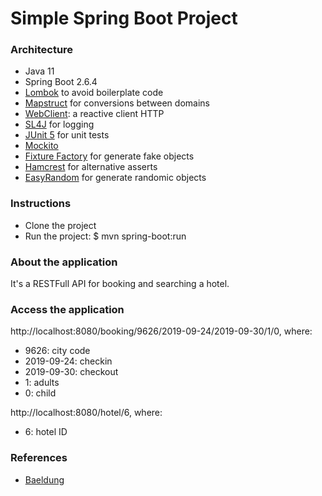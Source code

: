 # Simple Spring Boot Project

### Architecture
- Java 11
- Spring Boot 2.6.4
- [Lombok](https://projectlombok.org) to avoid boilerplate code
- [Mapstruct](https://mapstruct.org) for conversions between domains
- [WebClient](https://www.baeldung.com/spring-5-webclient): a reactive client HTTP
- [SL4J](https://www.slf4j.org/manual.html) for logging
- [JUnit 5](https://junit.org/junit5/docs/current/user-guide) for unit tests
- [Mockito](https://javadoc.io/doc/org.mockito/mockito-core/latest/org/mockito/Mockito.html)
- [Fixture Factory](https://github.com/six2six/fixture-factory) for generate fake objects
- [Hamcrest](http://hamcrest.org/JavaHamcrest) for alternative asserts
- [EasyRandom](https://github.com/j-easy/easy-random) for generate randomic objects

### Instructions
- Clone the project
- Run the project: $ mvn spring-boot:run

### About the application
It's a RESTFull API for booking and searching a hotel.

### Access the application
http://localhost:8080/booking/9626/2019-09-24/2019-09-30/1/0, where:
- 9626: city code
- 2019-09-24: checkin
- 2019-09-30: checkout
- 1: adults
- 0: child

http://localhost:8080/hotel/6, where:
- 6: hotel ID

### References
- [Baeldung](https://www.baeldung.com)

